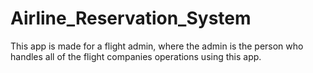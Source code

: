 # Airline_Reservation_System
This app is made for a flight admin, where the admin is the person who handles all of the flight companies operations using this app. 
